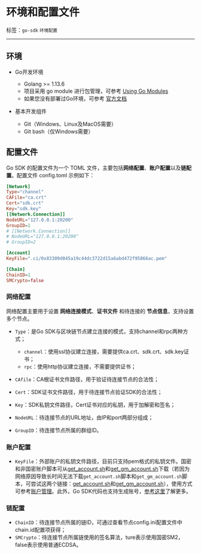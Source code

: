 # 环境和配置文件

标签：``go-sdk`` ``环境配置``

----
## 环境

- Go开发环境

  - Golang >= 1.13.6
  - 项目采用 go module 进行包管理，可参考 [Using Go Modules](https://blog.golang.org/using-go-modules)
  - 如果您没有部署过Go环境，可参考 [官方文档](https://golang.org/doc/)

- 基本开发组件

  - Git（Windows、Linux及MacOS需要）
  - Git bash（仅Windows需要）


## 配置文件

Go SDK 的配置文件为一个 TOML 文件，主要包括**网络配置**、**账户配置**以及**链配置**。配置文件 config.toml 示例如下：

```toml
[Network]
Type="channel"
CAFile="ca.crt"
Cert="sdk.crt"
Key="sdk.key"
[[Network.Connection]] 
NodeURL="127.0.0.1:20200"
GroupID=1
# [[Network.Connection]]
# NodeURL="127.0.0.1:20200"
# GroupID=2

[Account]
KeyFile=".ci/0x83309d045a19c44dc3722d15a6abd472f95866ac.pem"

[Chain]
ChainID=1
SMCrypto=false
```

### 网络配置

网络配置主要用于设置 **网络连接模式**、**证书文件** 和待连接的 **节点信息**，支持设置多个节点。

- `Type`：是Go SDK与区块链节点建立连接的模式，支持channel和rpc两种方式；
  + `channel`：使用ssl协议建立连接，需要提供ca.crt、sdk.crt、sdk.key证书；
  + `rpc`：使用http协议建立连接，不需要提供证书；
- `CAfile`：CA根证书文件路径，用于验证待连接节点的合法性；
- `Cert`：SDK证书文件路径，用于待连接节点验证SDK的合法性；
- `Key`：SDK私钥文件路径，Cert证书对应的私钥，用于加解密和签名；

- `NodeURL`：待连接节点的URL地址，由IP和port两部分组成；
- `GroupID`：待连接节点所属的群组ID。

### 账户配置

- `KeyFile`：外部账户的私钥文件路径，目前只支持pem格式的私钥文件。国密和非国密账户脚本可从[get_account.sh](https://github.com/FISCO-BCOS/console/blob/master/tools/get_account.sh)和[get_gm_account.sh](https://github.com/FISCO-BCOS/console/blob/master/tools/get_gm_account.sh)下载（若因为网络原因导致长时间无法下载`get_account.sh`脚本和`get_gm_account.sh`脚本，可尝试这两个链接：[get_account.sh](https://gitee.com/FISCO-BCOS/console/blob/master/tools/get_account.sh)和[get_gm_account.sh](https://gitee.com/FISCO-BCOS/console/blob/master/tools/get_gm_account.sh)），使用方式可参考[账户管理](https://fisco-bcos-documentation.readthedocs.io/zh_CN/latest/docs/manual/account.html)。此外，Go SDK代码也支持生成账号，[参考这里](https://fisco-bcos-documentation.readthedocs.io/zh_CN/latest/docs/manual/account.html)了解更多。

### 链配置

- `ChainID`：待连接节点所属的链ID，可通过查看节点config.ini配置文件中chain.id配置项获得；
- `SMCrypto`：待连接节点所属链使用的签名算法，ture表示使用国密SM2，false表示使用普通ECDSA。
